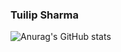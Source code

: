 ### Tuilip Sharma


![Anurag's GitHub stats](https://github-readme-stats.vercel.app/api?username=tuilipshrm&count_private=true&show_icons=true)
